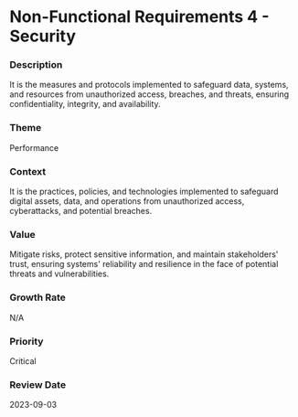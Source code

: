 

#  Non-Functional Requirements 4 - Security



### Description

It is the measures and protocols implemented to safeguard data, systems, and resources from unauthorized access, breaches, and threats, ensuring confidentiality, integrity, and availability.




### Theme

Performance





### Context

It is the practices, policies, and technologies implemented to safeguard digital assets, data, and operations from unauthorized access, cyberattacks, and potential breaches.





### Value

Mitigate risks, protect sensitive information, and maintain stakeholders' trust, ensuring systems' reliability and resilience in the face of potential threats and vulnerabilities.





### Growth Rate

N/A









### Priority

Critical



















### Review Date

2023-09-03

